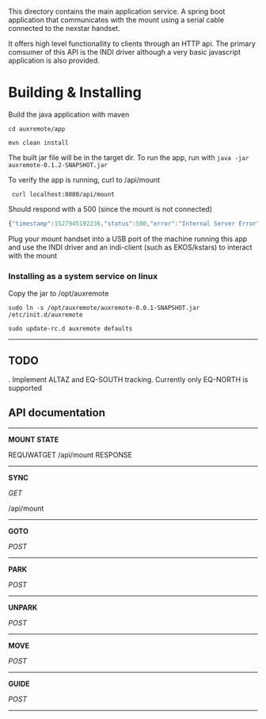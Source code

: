 This directory contains the main application service. 
A spring boot application that communicates with the mount using a serial cable connected to the nexstar handset.

It offers high level functionallity to clients through an HTTP api.
The primary comsumer of this API is the INDI driver although a very basic javascript application is also provided.

# Building & Installing

Build the java application with maven

`cd auxremote/app`

`mvn clean install`

The built jar file will be in the target dir. 
To run the app, run with `java -jar auxremote-0.1.2-SNAPSHOT.jar`
 
To verify the app is running, curl to /api/mount

` curl localhost:8080/api/mount`

Should respond with a 500 (since the mount is not connected)

```javascript
{"timestamp":1527945192236,"status":500,"error":"Internal Server Error","exception":"java.lang.IllegalStateException","message":"Not Connected","path":"/api/mount"}
```

Plug your mount handset into a USB port of the machine running this app and use the INDI driver and an indi-client (such as EKOS/kstars) to interact with the mount

### Installing as a system service on linux

Copy the jar to /opt/auxremote

`sudo ln -s /opt/auxremote/auxremote-0.0.1-SNAPSHOT.jar /etc/init.d/auxremote`

`sudo update-rc.d auxremote defaults`

---

## TODO
.  Implement ALTAZ and EQ-SOUTH tracking. Currently only EQ-NORTH is supported

## API documentation

---

**MOUNT STATE**

REQUWATGET /api/mount
RESPONSE

---

**SYNC**

*GET*

/api/mount

---

**GOTO**

*POST*

---

**PARK**

*POST*

---

**UNPARK**

*POST*

---

**MOVE**


*POST*

---

**GUIDE**

*POST*

---




